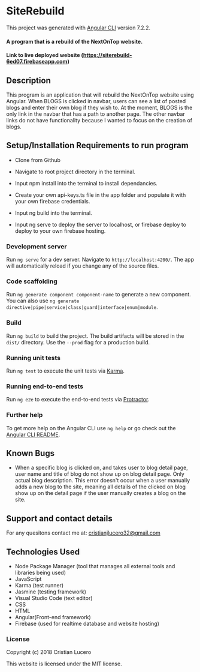 # SiteRebuild

This project was generated with [Angular CLI](https://github.com/angular/angular-cli) version 7.2.2.

#### A program that is a rebuild of the NextOnTop website.

#### Link to live deployed website (https://siterebuild-6ed07.firebaseapp.com)

## Description

This program is an application that will rebuild the NextOnTop website using Angular. When BLOGS is clicked in navbar, users can see a list of posted blogs and enter their own blog if they wish to. At the moment, BLOGS is the only link in the navbar that has a path to another page. The other navbar links do not have functionality because I wanted to focus on the creation of blogs.

## Setup/Installation Requirements to run program

- Clone from Github

- Navigate to root project directory in the terminal.

- Input npm install into the terminal to install dependancies.

- Create your own api-keys.ts file in the app folder and populate it with your own firebase credentials.

- Input ng build into the terminal.

- Input ng serve to deploy the server to localhost, or firebase deploy to deploy to your own firebase hosting.

### Development server

Run `ng serve` for a dev server. Navigate to `http://localhost:4200/`. The app will automatically reload if you change any of the source files.

### Code scaffolding

Run `ng generate component component-name` to generate a new component. You can also use `ng generate directive|pipe|service|class|guard|interface|enum|module`.

### Build

Run `ng build` to build the project. The build artifacts will be stored in the `dist/` directory. Use the `--prod` flag for a production build.

### Running unit tests

Run `ng test` to execute the unit tests via [Karma](https://karma-runner.github.io).

### Running end-to-end tests

Run `ng e2e` to execute the end-to-end tests via [Protractor](http://www.protractortest.org/).

### Further help

To get more help on the Angular CLI use `ng help` or go check out the [Angular CLI README](https://github.com/angular/angular-cli/blob/master/README.md).

## Known Bugs

- When a specific blog is clicked on, and takes user to blog detail page, user name and title of blog do not show up on blog detail page. Only actual blog description. This error doesn't occur when a user manually adds a new blog to the site, meaning all details of the clicked on blog show up on the detail page if the user manually creates a blog on the site.

## Support and contact details

For any quesitons contact me at: cristianjlucero32@gmail.com

## Technologies Used

- Node Package Manager (tool that manages all external tools and libraries being used)
- JavaScript
- Karma (test runner)
- Jasmine (testing framework)
- Visual Studio Code (text editor)
- CSS
- HTML
- Angular(Front-end framework)
- Firebase (used for realtime database and website hosting)

### License

Copyright (c) 2018 Cristian Lucero

This website is licensed under the MIT license.
